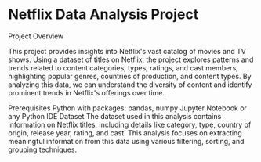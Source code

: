 <h1>Netflix Data Analysis Project</h1>

Project Overview

This project provides insights into Netflix's vast catalog of movies and TV shows. Using a dataset of titles on Netflix, the project explores patterns and trends related to content categories, types, ratings, and cast members, highlighting popular genres, countries of production, and content types. By analyzing this data, we can understand the diversity of content and identify prominent trends in Netflix's offerings over time.

Prerequisites
Python with packages: pandas, numpy
Jupyter Notebook or any Python IDE
Dataset
The dataset used in this analysis contains information on Netflix titles, including details like category, type, country of origin, release year, rating, and cast. This analysis focuses on extracting meaningful information from this data using various filtering, sorting, and grouping techniques.
